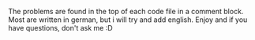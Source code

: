 The problems are found in the top of each code file in a comment block. Most are written in german, but i will try and add english.
Enjoy and if you have questions, don't ask me :D
